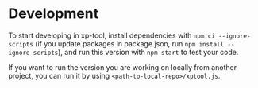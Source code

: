 # Development

To start developing in xp-tool, install dependencies with `npm ci --ignore-scripts` (if you update packages in package.json, run `npm install --ignore-scripts`),
and run this version with `npm start` to test your code.

If you want to run the version you are working on locally from another project, you can run it by using `<path-to-local-repo>/xptool.js`.
